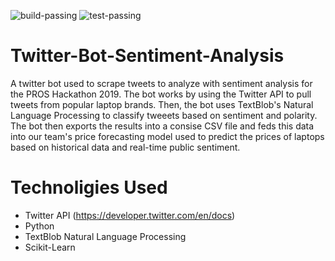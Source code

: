 ![build-passing](https://img.shields.io/badge/build-passing-brightgreen) ![test-passing](https://img.shields.io/badge/test-passing-brightgreen)

# Twitter-Bot-Sentiment-Analysis
A twitter bot used to scrape tweets to analyze with sentiment analysis for the PROS Hackathon 2019. The bot works by using the Twitter API to pull tweets from popular laptop brands. Then, the bot uses TextBlob's Natural Language Processing to classify tweeets based on sentiment and polarity. The bot then exports the results into a consise CSV file and feds this data into our team's price forecasting model used to predict the prices of laptops based on historical data and real-time public sentiment. 

# Technoligies Used

* Twitter API (https://developer.twitter.com/en/docs) 
* Python
* TextBlob Natural Language Processing
* Scikit-Learn

